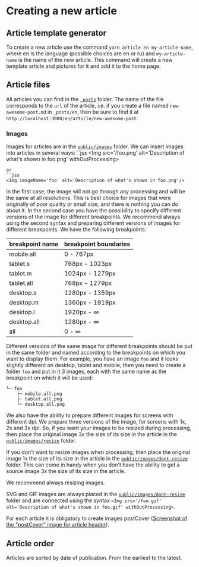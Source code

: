 # Creating a new article

## Article template generator

To create a new article use the command `yarn article en my-article-name`,
where en is the language (possible choices are en or ru) and `my-article-name` is the name of the new article.
This command will create a new template article and pictures for it and add it to the home page.

## Article files

All articles you can find in the [`_posts`](../_posts) folder.
The name of the file corresponds to the `url` of the article, i.e. if you create a file named `new-awesome-post.md` in `_posts/en`,
then be sure to find it at `http://localhost:3000/en/article/new-awesome-post`.

### Images

Images for articles are in the [`public/images`](../public/images/) folder. We can insert images into articles in several ways:
``jsx
<Img src='/foo.png' alt='Description of what's shown in foo.png' withOutProcessing>

```
or
``jsx
<Img imageName='foo' alt='Description of what's shown in foo.png'/>
```

In the first case, the image will not go through any processing and will be the same at all resolutions. This is best choice for images that were originally of poor quality or small size, and there is nothing you can do about it.
In the second case you have the possibility to specify different versions of the image for different breakpoints. We recommend always using the second syntax and preparing different versions of images for different breakpoints. We have the following breakpoints:

| breakpoint name | breakpoint boundaries |
| --------------- | --------------------- |
| mobile.all      | 0 - 767px             |
| tablet.s        | 768px - 1023px        |
| tablet.m        | 1024px - 1279px       |
| tablet.all      | 768px - 1279px        |
| desktop.s       | 1280px - 1359px       |
| desktop.m       | 1360px - 1919px       |
| desktop.l       | 1920px - ∞            |
| desktop.all     | 1280px - ∞            |
| all             | 0 - ∞                 |

Different versions of the same image for different breakpoints should be put in the same folder and named according to the breakpoints on which you want to display them. For example, you have an image `foo` and it looks slightly different on desktop, tablet and mobile, then you need to create a folder `foo` and put in it 3 images, each with the same name as the breakpoint on which it will be used:

```
└─ foo
    ├─ mobile.all.png
    ├─ tablet.all.png
    └─ desktop.all.png
```

We also have the ability to prepare different images for screens with different dpi. We prepare three versions of the image, for screens with 1x, 2x and 3x dpi. So, if you want your images to be resized during processing, then place the original image 3x the size of its size in the article in the [`public/images/resize`](../public/images/resize) folder.

If you don't want to resize images when processing, then place the original image 1x the size of its size in the article in the [`public/images/dont-resize`](../public/images/dont-resize) folder. This can come in handy when you don't have the ability to get a source image 3x the size of its size in the article.

We recommend always resizing images.

SVG and GIF images are always placed in the [`public/images/dont-resize`](../public/images/dont-resize) folder and are connected using the syntax `<Img src='/foo.gif' alt='Description of what's shown in foo.gif' withOutProcessing>`.

For each article it is obligatory to create images postCover ([Screenshot of the "postCover" image for article header](http://s.csssr.ru/U31J879TR/20200527101626.jpg)).

## Article order

Articles are sorted by date of publication. From the earliest to the latest.
